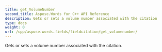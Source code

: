 ```yaml
---
title: get_VolumeNumber
second_title: Aspose.Words for C++ API Reference
description: Gets or sets a volume number associated with the citation. 
type: docs
weight: 0
url: /cpp/aspose.words.fields/fieldcitation/get_volumenumber/
---
```


Gets or sets a volume number associated with the citation. 

